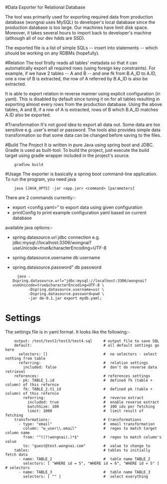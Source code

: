 #Data Exporter for Relational Database

The tool was primarily used for exporting required data from production database (wongnai uses MySQL) to developer's local database
since the production database is too large. Our machines have limit disk space. Moreover, it takes several hours to import back
to developer's machine (although all of our dev hdds are SSD).

The exported file is a list of simple SQLs -- insert into statements -- which should be working on any RDBMs (hopefully).

#Relation
The tool firstly reads all tables' metadata so that it can automatically export all required rows (using foreign key constraints).
For example, if we have 2 tables -- A and B -- and one fk from B.A_ID to A.ID, one a row of B is extracted, the row of A referred by
B.A_ID is also be extracted.

It is able to export relation in reverse manner using explicit configuration (in yaml). This is disabled by default since tuning it
on for all tables resulting in exporting almost every rows from the production database. Using the above tables, A and B, if a row of A
is extracted, rows of B which B.A_ID matches A.ID also be exported.

#Transformation
It's not good idea to export all data out. Some data are too sensitive e.g. user's email or password. The tools also provides simple data
transformation so that some data can be changed before saving to the files.

#Build The Project
It is written in pure Java using spring boot and JDBC. Gradle is used as  built-tool. To build the project, just execute the build
target using gradle wrapper included in the project's source.

		gradlew build

#Usage
The exporter is basically a spring boot command-line application. To run the program, you need java

		java [JAVA_OPTS] -jar <app.jar> <command> [parameters]

There are 2 commands currently:-
* export <config.yaml>"
   to export data using given configuration
* printConfig
   to print example configuration yaml based on current database

available java options:-

* spring.datasource.url
   jdbc connection e.g. jdbc:mysql://localhost:3306/wongnai?useUnicode=true&characterEncoding=UTF-8
* spring.datasource.username
   db username
* spring.datasource.password"
   db password


	 	java -Dspring.datasource.url="jdbc:mysql://localhost:3306/wongnai?useUnicode=true&characterEncoding=UTF-8 \
			 -Dspring.datasource.username=usr \
			 -Dspring.datasource.password=pwd \
			 -jar de-0.1.jar export mydb.yaml;


# Settings
The settings file is in yaml format. It looks like the following:-

		output: /test/test2/test3/test4.sql		# output file to save SQL
        default:								# all default settings go here
          selectors: []							#  no selectors - select nothing from table
          referring:							#  relation settings
            included: false						#  don't do reverse data retrieval
        references:								# references settings
          - pk: TABLE_1.id              	    #  defined fk (table + column) of this refernce
            fk: TABLE_2.t1_id				 	#  defined pk (table + column) of this refernce
            referring:							#  reverse extract
              included: true					#  enable reverse extract
              batchSize: 100					#  100 ids per fetching
              limit: 1000						#  limit result of fetching
        transformations:						# transformations
		  - type: "email"						#  email transformation
			column: "w_user\\.email"			#  regex to match target column name
			from: "^((?!wongnai).)*$"			#  regex to match column's value
			to: "guest@test.wongnai.com"		#  value to change to
        tables:									# tables to initially fetch data
          - name: TABLE_2						#  table name TABLE_2
            selectors: [ "WHERE id = 5", "WHERE id = 6", "WHERE id = 5" ]	# selectors
          - name: TABLE_3						#  table name TABLE_3
            selectors: [ "" ]					#  select everything

